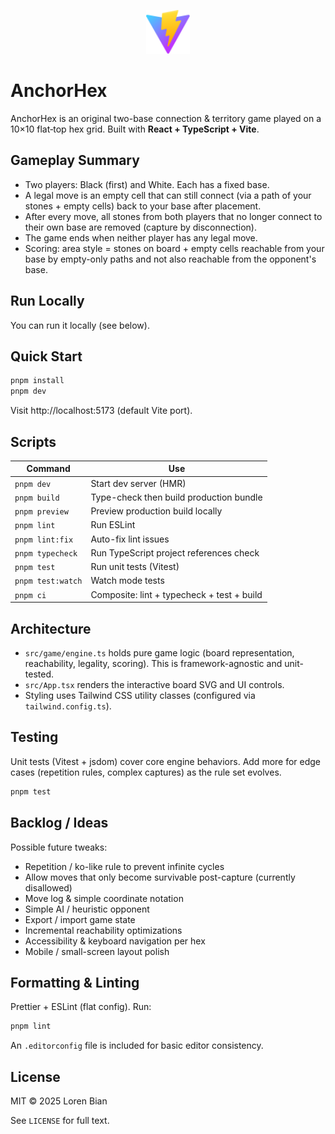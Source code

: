 <p align="center">
  <img src="public/vite.svg" height="70" alt="AnchorHex" />
</p>

# AnchorHex

AnchorHex is an original two-base connection & territory game played on a 10×10 flat‑top hex grid. Built with **React + TypeScript + Vite**.

## Gameplay Summary

- Two players: Black (first) and White. Each has a fixed base.
- A legal move is an empty cell that can still connect (via a path of your stones + empty cells) back to your base after placement.
- After every move, all stones from both players that no longer connect to their own base are removed (capture by disconnection).
- The game ends when neither player has any legal move.
- Scoring: area style = stones on board + empty cells reachable from your base by empty-only paths and not also reachable from the opponent's base.

## Run Locally

You can run it locally (see below).

## Quick Start

```bash
pnpm install
pnpm dev
```

Visit http://localhost:5173 (default Vite port).

## Scripts

| Command           | Use                                        |
| ----------------- | ------------------------------------------ |
| `pnpm dev`        | Start dev server (HMR)                     |
| `pnpm build`      | Type-check then build production bundle    |
| `pnpm preview`    | Preview production build locally           |
| `pnpm lint`       | Run ESLint                                 |
| `pnpm lint:fix`   | Auto-fix lint issues                       |
| `pnpm typecheck`  | Run TypeScript project references check    |
| `pnpm test`       | Run unit tests (Vitest)                    |
| `pnpm test:watch` | Watch mode tests                           |
| `pnpm ci`         | Composite: lint + typecheck + test + build |

## Architecture

- `src/game/engine.ts` holds pure game logic (board representation, reachability, legality, scoring). This is framework-agnostic and unit-tested.
- `src/App.tsx` renders the interactive board SVG and UI controls.
- Styling uses Tailwind CSS utility classes (configured via `tailwind.config.ts`).

## Testing

Unit tests (Vitest + jsdom) cover core engine behaviors. Add more for edge cases (repetition rules, complex captures) as the rule set evolves.

```bash
pnpm test
```

## Backlog / Ideas

Possible future tweaks:

- Repetition / ko-like rule to prevent infinite cycles
- Allow moves that only become survivable post-capture (currently disallowed)
- Move log & simple coordinate notation
- Simple AI / heuristic opponent
- Export / import game state
- Incremental reachability optimizations
- Accessibility & keyboard navigation per hex
- Mobile / small-screen layout polish

## Formatting & Linting

Prettier + ESLint (flat config). Run:

```bash
pnpm lint
```

An `.editorconfig` file is included for basic editor consistency.

## License

MIT © 2025 Loren Bian

See `LICENSE` for full text.
